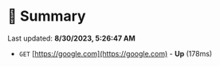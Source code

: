 # 📖 Summary
Last updated: **8/30/2023, 5:26:47 AM**

- `GET` [https://google.com](https://google.com) - **Up** (178ms)
